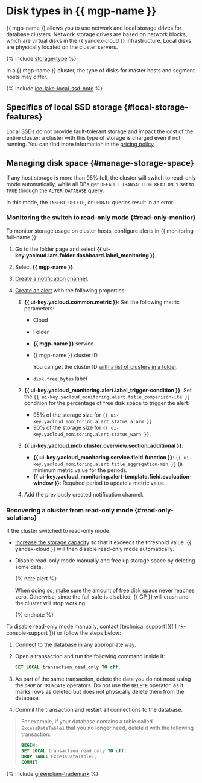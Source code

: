 # Disk types in {{ mgp-name }}


{{ mgp-name }} allows you to use network and local storage drives for database clusters. Network storage drives are based on network blocks, which are virtual disks in the {{ yandex-cloud }} infrastructure. Local disks are physically located on the cluster servers.

{% include [storage-type](../../_includes/mdb/mgp/storage-type.md) %}

In a {{ mgp-name }} cluster, the type of disks for master hosts and segment hosts may differ.

{% include [ice-lake-local-ssd-note](../../_includes/ice-lake-local-ssd-note.md) %}

## Specifics of local SSD storage {#local-storage-features}

Local SSDs do not provide fault-tolerant storage and impact the cost of the entire cluster: a cluster with this type of storage is charged even if not running. You can find more information in the [pricing policy](../pricing).


## Managing disk space {#manage-storage-space}

If any host storage is more than 95% full, the cluster will switch to read-only mode automatically, while all DBs get `DEFAULT_TRANSACTION_READ_ONLY` set to `TRUE` through the `ALTER DATABASE` query.

In this mode, the `INSERT`, `DELETE`, or `UPDATE` queries result in an error.


### Monitoring the switch to read-only mode {#read-only-monitor}

To monitor storage usage on cluster hosts, configure alerts in {{ monitoring-full-name }}:

1. Go to the folder page and select **{{ ui-key.yacloud.iam.folder.dashboard.label_monitoring }}**.
1. Select **{{ mgp-name }}**.
1. [Create a notification channel](../../monitoring/operations/alert/create-channel.md).
1. [Create an alert](../../monitoring/operations/alert/create-alert.md) with the following properties:

   1. **{{ ui-key.yacloud.common.metric }}**: Set the following metric parameters:

      * Cloud
      * Folder
      * **{{ mgp-name }}** service
      * {{ mgp-name }} cluster ID

         You can get the cluster ID [with a list of clusters in a folder](../operations/cluster-list.md#list-clusters).

      * `disk.free_bytes` label

   1. **{{ ui-key.yacloud_monitoring.alert.label_trigger-condition }}**: Set the `{{ ui-key.yacloud_monitoring.alert.title_comparison-lte }}` condition for the percentage of free disk space to trigger the alert:

      * 95% of the storage size for `{{ ui-key.yacloud_monitoring.alert.status_alarm }}`.
      * 90% of the storage size for `{{ ui-key.yacloud_monitoring.alert.status_warn }}`.

   1. **{{ ui-key.yacloud.mdb.cluster.overview.section_additional }}**:

      * **{{ ui-key.yacloud_monitoring.service.field.function }}**: `{{ ui-key.yacloud_monitoring.alert.title_aggregation-min }}` (a minimum metric value for the period).
      * **{{ ui-key.yacloud_monitoring.alert-template.field.evaluation-window }}**: Required period to update a metric value.

   1. Add the previously created notification channel.


### Recovering a cluster from read-only mode {#read-only-solutions}

If the cluster switched to read-only mode:

* [Increase the storage capacity](../operations/update.md#change-disk-size) so that it exceeds the threshold value. {{ yandex-cloud }} will then disable read-only mode automatically.

* Disable read-only mode manually and free up storage space by deleting some data.

   {% note alert %}

   When doing so, make sure the amount of free disk space never reaches zero. Otherwise, since the fail-safe is disabled, {{ GP }} will crash and the cluster will stop working.

   {% endnote %}

To disable read-only mode manually, contact [technical support]({{ link-console-support }}) or follow the steps below:

1. [Connect to the database](../operations/connect.md) in any appropriate way.

1. Open a transaction and run the following command inside it:

   ```sql
   SET LOCAL transaction_read_only TO off;
   ```

1. As part of the same transaction, delete the data you do not need using the `DROP` or `TRUNCATE` operators. Do not use the `DELETE` operator, as it marks rows as deleted but does not physically delete them from the database.

1. Commit the transaction and restart all connections to the database.

> For example, if your database contains a table called `ExcessDataTable1` that you no longer need, delete it with the following transaction:
>
> ```sql
> BEGIN;
> SET LOCAL transaction_read_only TO off;
> DROP TABLE ExcessDataTable1;
> COMMIT;
> ```

{% include [greenplum-trademark](../../_includes/mdb/mgp/trademark.md) %}
